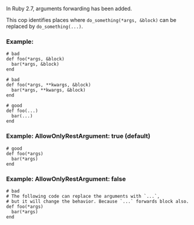 In Ruby 2.7, arguments forwarding has been added.

This cop identifies places where `do_something(*args, &block)`
can be replaced by `do_something(...)`.

### Example:
    # bad
    def foo(*args, &block)
      bar(*args, &block)
    end

    # bad
    def foo(*args, **kwargs, &block)
      bar(*args, **kwargs, &block)
    end

    # good
    def foo(...)
      bar(...)
    end

### Example: AllowOnlyRestArgument: true (default)
    # good
    def foo(*args)
      bar(*args)
    end

### Example: AllowOnlyRestArgument: false
    # bad
    # The following code can replace the arguments with `...`,
    # but it will change the behavior. Because `...` forwards block also.
    def foo(*args)
      bar(*args)
    end
